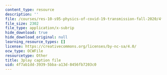 ```yaml
---
content_type: resource
description: ''
file: /courses/res-10-s95-physics-of-covid-19-transmission-fall-2020/4f7ab1dd39395bbaa13d8456fb7203c0_Nt44I1OYkFw.vtt
file_size: 2302
file_type: application/x-subrip
hide_download: true
hide_download_original: null
learning_resource_types: []
license: https://creativecommons.org/licenses/by-nc-sa/4.0/
ocw_type: OCWFile
resourcetype: Other
title: 3play caption file
uid: 4f7ab1dd-3939-5bba-a13d-8456fb7203c0
---
```

